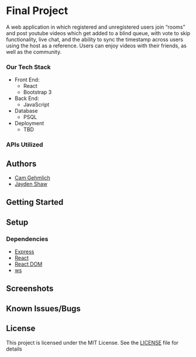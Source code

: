 # Final Project
A web application in which registered and unregistered users join “rooms” and post youtube videos which get added to a blind queue, with vote to skip functionality, live chat, and the ability to sync the timestamp across users using the host as a reference. Users can enjoy videos with their friends, as well as the community. 

### Our Tech Stack
* Front End:
    * React
    * Bootstrap 3
* Back End:
    * JavaScript
* Database
    * PSQL
* Deployment
    * TBD

### APIs Utilized

## Authors
* [Cam Gehmlich](https://github.com/cgehmlich)
* [Jayden Shaw](https://github.com/jshaw990)

## Getting Started

## Setup

### Dependencies
* [Express](https://www.npmjs.com/package/express)
* [React](https://www.npmjs.com/package/react)
* [React DOM](https://www.npmjs.com/package/react-dom)
* [ws](https://www.npmjs.com/package/ws)

## Screenshots

## Known Issues/Bugs

## License
This project is licensed under the MIT License. See the [LICENSE](LICENSE) file for details